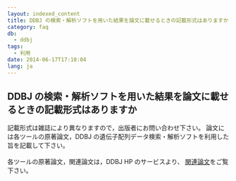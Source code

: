 ```yaml
---
layout: indexed_content
title: DDBJ の検索・解析ソフトを用いた結果を論文に載せるときの記載形式はありますか
category: faq
db:
  - ddbj
tags: 
  - 利用
date: 2014-06-17T17:10:04
lang: ja
---
```


## DDBJ の検索・解析ソフトを用いた結果を論文に載せるときの記載形式はありますか

記載形式は雑誌により異なりますので，出版者にお問い合わせ下さい。 論文には各ツールの原著論文，DDBJ の遺伝子配列データ検索・解析ソフトを利用した旨を記載して下さい。<br><br>各ツールの原著論文，関連論文は，DDBJ HP のサービスより、 <a href="/services/services/services/references.html">関連論文</a>をご覧下さい。
